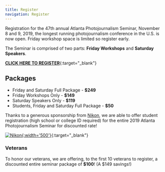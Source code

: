 ```yaml
---
title: Register
navigation: Register
---
```


Registration for the 47th annual Atlanta Photojournalism Seminar, November 8 and 9, 2019, the longest running photojournalism conference in the U.S. is now open. Friday workshop space is limited so register early.

The Seminar is comprised of two parts: __Friday Workshops__ and __Saturday Speakers__.

[__CLICK HERE TO REGISTER__](https://www.eventbrite.com/e/2019-atlanta-photojournalism-seminar-tickets-41579905617){:target="_blank"}

## Packages

* Friday and Saturday Full Package - __$249__
* Friday Workshops Only - __$149__
* Saturday Speakers Only - __$119__
* Students, Friday and Saturday Full Package - __$50__

Thanks to a generous sponsorship from [Nikon](http://www.nikonusa.com), we are able to offer student registration (high school or college ID required) for the entire 2019 Atlanta Photojournalism Seminar for discounted rate!

[![Nikon](/images/2016/sponsors/nikon.png){:width='500'}](http://www.nikonusa.com){:target="_blank"}

### Veterans

To honor our veterans, we are offering, to the first 10 veterans to register, a discounted entire seminar package of __$100__! (A $149 savings!)